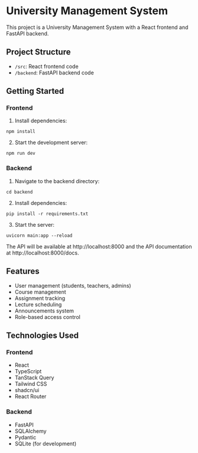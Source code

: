 
# University Management System

This project is a University Management System with a React frontend and FastAPI backend.

## Project Structure

- `/src`: React frontend code
- `/backend`: FastAPI backend code

## Getting Started

### Frontend

1. Install dependencies:
```
npm install
```

2. Start the development server:
```
npm run dev
```

### Backend

1. Navigate to the backend directory:
```
cd backend
```

2. Install dependencies:
```
pip install -r requirements.txt
```

3. Start the server:
```
uvicorn main:app --reload
```

The API will be available at http://localhost:8000 and the API documentation at http://localhost:8000/docs.

## Features

- User management (students, teachers, admins)
- Course management
- Assignment tracking
- Lecture scheduling
- Announcements system
- Role-based access control

## Technologies Used

### Frontend
- React
- TypeScript
- TanStack Query
- Tailwind CSS
- shadcn/ui
- React Router

### Backend
- FastAPI
- SQLAlchemy
- Pydantic
- SQLite (for development)
